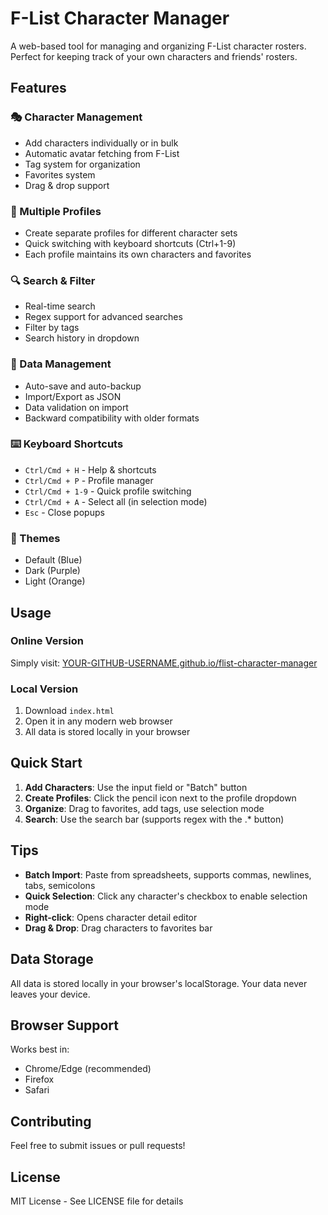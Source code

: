 # F-List Character Manager

A web-based tool for managing and organizing F-List character rosters. Perfect for keeping track of your own characters and friends' rosters.

## Features

### 🎭 Character Management
- Add characters individually or in bulk
- Automatic avatar fetching from F-List
- Tag system for organization
- Favorites system
- Drag & drop support

### 👥 Multiple Profiles
- Create separate profiles for different character sets
- Quick switching with keyboard shortcuts (Ctrl+1-9)
- Each profile maintains its own characters and favorites

### 🔍 Search & Filter
- Real-time search
- Regex support for advanced searches
- Filter by tags
- Search history in dropdown

### 💾 Data Management
- Auto-save and auto-backup
- Import/Export as JSON
- Data validation on import
- Backward compatibility with older formats

### ⌨️ Keyboard Shortcuts
- `Ctrl/Cmd + H` - Help & shortcuts
- `Ctrl/Cmd + P` - Profile manager
- `Ctrl/Cmd + 1-9` - Quick profile switching
- `Ctrl/Cmd + A` - Select all (in selection mode)
- `Esc` - Close popups

### 🎨 Themes
- Default (Blue)
- Dark (Purple)
- Light (Orange)

## Usage

### Online Version
Simply visit: [YOUR-GITHUB-USERNAME.github.io/flist-character-manager](https://YOUR-GITHUB-USERNAME.github.io/flist-character-manager)

### Local Version
1. Download `index.html`
2. Open it in any modern web browser
3. All data is stored locally in your browser

## Quick Start

1. **Add Characters**: Use the input field or "Batch" button
2. **Create Profiles**: Click the pencil icon next to the profile dropdown
3. **Organize**: Drag to favorites, add tags, use selection mode
4. **Search**: Use the search bar (supports regex with the .* button)

## Tips

- **Batch Import**: Paste from spreadsheets, supports commas, newlines, tabs, semicolons
- **Quick Selection**: Click any character's checkbox to enable selection mode
- **Right-click**: Opens character detail editor
- **Drag & Drop**: Drag characters to favorites bar

## Data Storage

All data is stored locally in your browser's localStorage. Your data never leaves your device.

## Browser Support

Works best in:
- Chrome/Edge (recommended)
- Firefox
- Safari

## Contributing

Feel free to submit issues or pull requests!

## License

MIT License - See LICENSE file for details